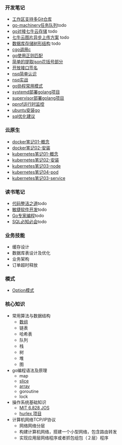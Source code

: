 ### 开发笔记
- [工作区支持多Git仓库](./codeNotes/multi-git.md)
- [go-machinery任务队列]()todo
- [go对接七牛云存储]() todo
- [七牛云图片异步上传方案]() todo
- [数据库存储树形结构]() todo
- [cgo调用c](./codeNotes/cgo.md)
- [go使用正则匹配](./codeNotes/go-use-regxp.md)
- [简单的提取json花括号部分](./codeNotes/split-jsonStr.md)
- [开放接口签名](./codeNotes/open-api-sign.md)
- [nsq简单认识](./codeNotes/nsq-beginning.md)
- [nsq实战](./codeNotes/nsq-action.md)
- [go协程常用模式](./codeNotes/goroutine-action.md)
- [systemd部署golang项目](./codeNotes/systemd-action.md)
- [supervisor部署golang项目](./codeNotes/supervisor-action.md)
- [pprof运行时监控](./codeNotes/pprof-action.md)
- [ubuntu安装go](./codeNotes/install-go.md)
- [sql优化建议](./codeNotes/sql-action.md)

### 云原生
- [docker笔记01-概念]()
- [docker笔记02-安装](./codeNotes/install-docker.md)
- [kubernetes笔记01-概念](./codeNotes/introduction-k8s.md)
- [kubernetes笔记02-安装](./codeNotes/install-k8s.md)
- [kubernetes笔记03-node](./codeNotes/k8s-node.md)
- [kubernetes笔记04-pod](./codeNotes/k8s-pod.md)
- [kubernetes笔记03-service](./codeNotes/k8s-service.md)

### 读书笔记
- [代码整洁之道]()todo
- [敏捷软件开发]()todo
- [Go专家编程]()todo
- [SQL必知必会]()todo

### 业务技能
- 缓存设计
- 数据库表设计及优化
- 业务架构
- 订单超时释放
### 模式
- [Option模式](./codeNotes/option-pattern.md)
### 核心知识
- 常用算法与数据结构
  - [数组](./coreKownledge/algo/array.md)
  - 链表
  - 哈希表
  - 队列
  - 栈
  - 树
  - 堆
  - 图
- go编程语法及原理
  - map
  - [slice](./coreKownledge/golang/slice.md)
  - [array](./coreKownledge/golang/array.md)
  - goroutine
  - lock
- 操作系统基础知识
  -  [MIT 6.828 JOS](https://zhuanlan.zhihu.com/p/74028717) 
  -  [hurlex 项目](http://wiki.0xffffff.org/)
- 计算机网络TCP/IP协议
  - 网络网络分层 
  - 构建计算机网络，搭建一个小型网络，包含路由转发 
  - 实现应用层网络程序或者抓包组包（２层）程序
